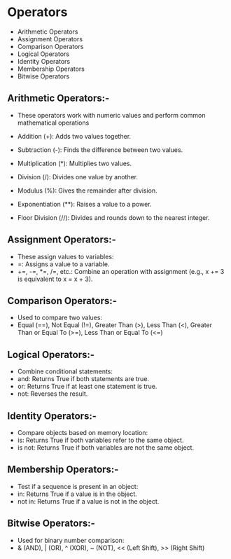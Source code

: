# Operators

* Arithmetic Operators
* Assignment Operators
* Comparison Operators
* Logical Operators
* Identity Operators
* Membership Operators
* Bitwise Operators


## Arithmetic Operators:-
* These operators work with numeric values and perform common mathematical operations


* Addition (+): Adds two values together.
* Subtraction (-): Finds the difference between two values.
* Multiplication (*): Multiplies two values.
* Division (/): Divides one value by another.
* Modulus (%): Gives the remainder after division.
* Exponentiation (**): Raises a value to a power.
* Floor Division (//): Divides and rounds down to the nearest integer.

## Assignment Operators:-

* These assign values to variables:
* =: Assigns a value to a variable.
* +=, -=, *=, /=, etc.: Combine an operation with assignment (e.g., x += 3 is equivalent to x = x + 3).


## Comparison Operators:-
* Used to compare two values:
* Equal (==), Not Equal (!=), Greater Than (>), Less Than (<), Greater Than or Equal To (>=), Less Than or Equal To (<=)

## Logical Operators:-
* Combine conditional statements:
* and: Returns True if both statements are true.
* or: Returns True if at least one statement is true.
* not: Reverses the result.

## Identity Operators:-
* Compare objects based on memory location:
* is: Returns True if both variables refer to the same object.
* is not: Returns True if both variables are not the same object.

## Membership Operators:-
* Test if a sequence is present in an object:
* in: Returns True if a value is in the object.
* not in: Returns True if a value is not in the object.

## Bitwise Operators:-
* Used for binary number comparison:
* & (AND), | (OR), ^ (XOR), ~ (NOT), << (Left Shift), >> (Right Shift)